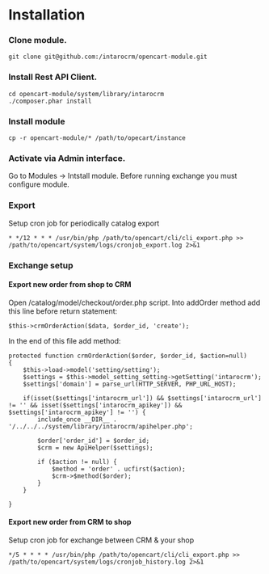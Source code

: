 Installation
============

### Clone module.
```
git clone git@github.com:/intarocrm/opencart-module.git
```

### Install Rest API Client.

```
cd opencart-module/system/library/intarocrm
./composer.phar install
```

### Install module
```
cp -r opencart-module/* /path/to/opecart/instance
```

### Activate via Admin interface.

Go to Modules -> Intstall module. Before running exchange you must configure module.

### Export

Setup cron job for periodically catalog export

```
* */12 * * * /usr/bin/php /path/to/opencart/cli/cli_export.php >> /path/to/opencart/system/logs/cronjob_export.log 2>&1
```

### Exchange setup


#### Export new order from shop to CRM

Open /catalog/model/checkout/order.php script. Into addOrder method add this line before return statement:

```
$this->crmOrderAction($data, $order_id, 'create');
```

In the end of this file add method:

```
protected function crmOrderAction($order, $order_id, $action=null)
{
    $this->load->model('setting/setting');
    $settings = $this->model_setting_setting->getSetting('intarocrm');
    $settings['domain'] = parse_url(HTTP_SERVER, PHP_URL_HOST);

    if(isset($settings['intarocrm_url']) && $settings['intarocrm_url'] != '' && isset($settings['intarocrm_apikey']) && $settings['intarocrm_apikey'] != '') {
        include_once __DIR__ . '/../../../system/library/intarocrm/apihelper.php';

        $order['order_id'] = $order_id;
        $crm = new ApiHelper($settings);

        if ($action != null) {
            $method = 'order' . ucfirst($action);
            $crm->$method($order);
        }
    }

}
```

#### Export new order from CRM to shop

Setup cron job for exchange between CRM & your shop

```
*/5 * * * * /usr/bin/php /path/to/opencart/cli/cli_export.php >> /path/to/opencart/system/logs/cronjob_history.log 2>&1
```
